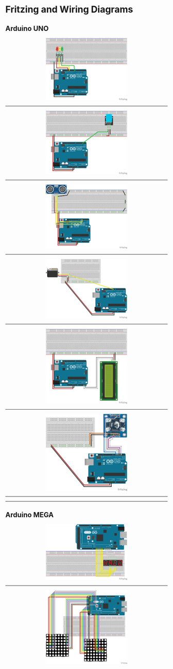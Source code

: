 # Fritzing and Wiring Diagrams

## Arduino UNO

<div>
<p align="center">
  <a href="https://becklog.github.io/digitallab-hshl/tasks/1">
    <img src="https://raw.githubusercontent.com/becklog/digitallab-hshl/main/docs/wiring_diagrams/UNO-Simple-RGB-LED.png" alt="Fritzing" style="width: 50%;">
  </a>
</p>
</div>

---

<div>
<p align="center">
  <a href="https://becklog.github.io/digitallab-hshl/tasks/1">
    <img src="https://raw.githubusercontent.com/becklog/digitallab-hshl/main/docs/wiring_diagrams/UNO-DHT11-Temperature_Humidity.png" alt="Fritzing" style="width: 50%;">
  </a>
</p>
</div>

---

<div>
<p align="center">
  <a href="https://becklog.github.io/digitallab-hshl/tasks/1">
    <img src="https://raw.githubusercontent.com/becklog/digitallab-hshl/main/docs/wiring_diagrams/UNO-Ultrasonic-Distance.png" alt="Fritzing" style="width: 50%;">
  </a>
</p>
</div>

---

<div>
<p align="center">
  <a href="https://becklog.github.io/digitallab-hshl/tasks/1">
    <img src="https://raw.githubusercontent.com/becklog/digitallab-hshl/main/docs/wiring_diagrams/UNO-Servo-Motor.png" alt="Fritzing" style="width: 50%;">
  </a>
</p>
</div>

---

<div>
<p align="center">
  <a href="https://becklog.github.io/digitallab-hshl/tasks/1">
    <img src="https://raw.githubusercontent.com/becklog/digitallab-hshl/main/docs/wiring_diagrams/UNO-LCD-Display.png" alt="Fritzing" style="width: 50%;">
  </a>
</p>
</div>

---

<div>
<p align="center">
  <a href="https://becklog.github.io/digitallab-hshl/tasks/1">
    <img src="https://raw.githubusercontent.com/becklog/digitallab-hshl/main/docs/wiring_diagrams/UNO-ColorSensor.png" alt="Fritzing" style="width: 50%;">
  </a>
</p>
</div>

---
---

## Arduino MEGA
<div>
<p align="center">
  <a href="https://becklog.github.io/digitallab-hshl/tasks/1">
    <img src="https://raw.githubusercontent.com/becklog/digitallab-hshl/main/docs/wiring_diagrams/MEGA_7-segment.png" alt="Fritzing" style="width: 50%;">
  </a>
</p>

---

<div>
<p align="center">
  <a href="https://becklog.github.io/digitallab-hshl/tasks/1">
    <img src="https://raw.githubusercontent.com/becklog/digitallab-hshl/main/docs/wiring_diagrams/MEGA_8x8_LED-matrices.png" alt="Fritzing" style="width: 50%;">
  </a>
</p>
</div>

